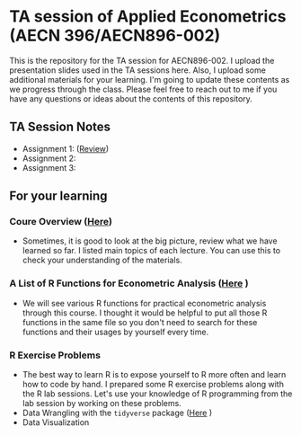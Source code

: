 # TA session of Applied Econometrics (AECN 396/AECN896-002)

This is the repository for the TA session for AECN896-002. I upload the presentation slides used in the TA sessions here. Also, I upload some additional materials for your learning. I'm going to update these contents as we progress through the class. Please feel free to reach out to me if you have any questions or ideas about the contents of this repository.


## TA Session Notes
+ Assignment 1: ([Review](https://shunkei3.github.io/Applied_Econometrics_TA/Assignment_1/Review1_slides.html))
+ Assignment 2:
+ Assignment 3:


## For your learning

### Coure Overview ([Here](https://shunkei3.github.io/Applied_Econometrics_TA/Appendix/Overview.html))
+ Sometimes, it is good to look at the big picture, review what we have learned so far. I listed main topics of each lecture. You can use this to check your understanding of the materials. 

### A List of R Functions for Econometric Analysis ([Here](https://shunkei3.github.io/Applied_Econometrics_TA/Appendix/ls_CodesForRegression.html) )
+ We will see various R functions for practical econometric analysis through this course. I thought it would be helpful to put all those R functions in the same file so you don't need to search for these functions and their usages by yourself every time. 


### R Exercise Problems
+ The best way to learn R is to expose yourself to R more often and learn how to code by hand. I prepared some R exercise problems along with the R lab sessions. Let's use your knowledge of R programming from the lab session by working on these problems. 
+ Data Wrangling with the `tidyverse` package ([Here](https://shunkei3.github.io/Applied_Econometrics_TA/R-Exercise/1-DataWrangling.html) )
+ Data Visualization



